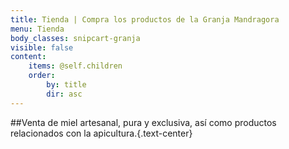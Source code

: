 ```yaml
---
title: Tienda | Compra los productos de la Granja Mandragora
menu: Tienda
body_classes: snipcart-granja
visible: false
content:
    items: @self.children
    order:
        by: title
        dir: asc    
---
```

##Venta de miel artesanal, pura y exclusiva, así como productos relacionados con la apicultura.{.text-center}

